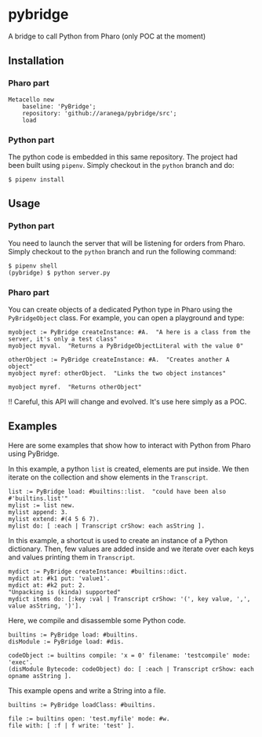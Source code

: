 # pybridge
A bridge to call Python from Pharo (only POC at the moment)


## Installation

### Pharo part

```smalltalk
Metacello new
	baseline: 'PyBridge';
	repository: 'github://aranega/pybridge/src';
	load
```


### Python part

The python code is embedded in this same repository.
The project had been built using `pipenv`. Simply checkout in the `python` branch and do:

```
$ pipenv install
```

## Usage

### Python part

You need to launch the server that will be listening for orders from Pharo.
Simply checkout to the `python` branch and run the following command:

```
$ pipenv shell
(pybridge) $ python server.py
```

### Pharo part

You can create objects of a dedicated Python type in Pharo using the `PyBridgeObject` class.
For example, you can open a playground and type:

```smalltalk
myobject := PyBridge createInstance: #A.  "A here is a class from the server, it's only a test class"
myobject myval.  "Returns a PyBridgeObjectLiteral with the value 0"

otherObject := PyBridge createInstance: #A.  "Creates another A object"
myobject myref: otherObject.  "Links the two object instances"

myobject myref.  "Returns otherObject"
```

!! Careful, this API will change and evolved.
It's use here simply as a POC.

## Examples

Here are some examples that show how to interact with Python from Pharo using PyBridge.

In this example, a python `list` is created, elements are put inside.
We then iterate on the collection and show elements in the `Transcript`.

```smalltalk
list := PyBridge load: #builtins::list.  "could have been also #'builtins.list'"
mylist := list new.
mylist append: 3.
mylist extend: #(4 5 6 7).
mylist do: [ :each | Transcript crShow: each asString ].
```

In this example, a shortcut is used to create an instance of a Python dictionary.
Then, few values are added inside and we iterate over each keys and values printing them in `Transcript`.

```smalltalk
mydict := PyBridge createInstance: #builtins::dict.
mydict at: #k1 put: 'value1'.
mydict at: #k2 put: 2.
"Unpacking is (kinda) supported"
mydict items do: [:key :val | Transcript crShow: '(', key value, ',', value asString, ')'].
```

Here, we compile and disassemble some Python code.

```smalltalk
builtins := PyBridge load: #builtins.
disModule := PyBridge load: #dis.

codeObject := builtins compile: 'x = 0' filename: 'testcompile' mode: 'exec'.
(disModule Bytecode: codeObject) do: [ :each | Transcript crShow: each opname asString ].
```

This example opens and write a String into a file.

```smalltalk
builtins := PyBridge loadClass: #builtins.

file := builtins open: 'test.myfile' mode: #w.
file with: [ :f | f write: 'test' ].
```
